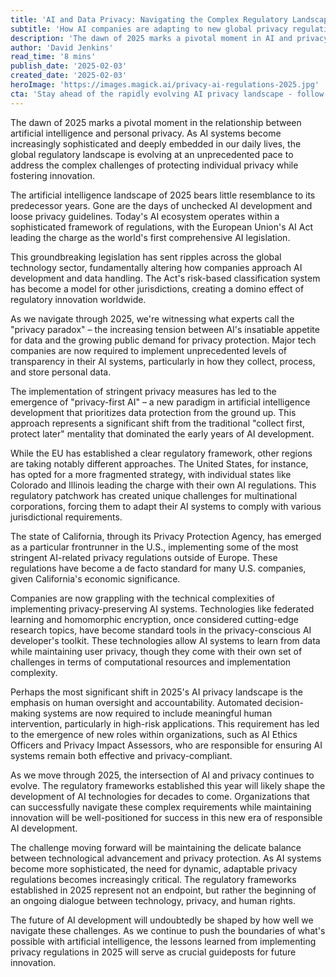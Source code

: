 ```yaml
---
title: 'AI and Data Privacy: Navigating the Complex Regulatory Landscape of 2025'
subtitle: 'How AI companies are adapting to new global privacy regulations'
description: 'The dawn of 2025 marks a pivotal moment in AI and privacy regulation. As artificial intelligence becomes more sophisticated, global regulatory frameworks are evolving to protect individual privacy while fostering innovation. The EU's AI Act leads the charge, creating ripple effects across the technology sector worldwide.'
author: 'David Jenkins'
read_time: '8 mins'
publish_date: '2025-02-03'
created_date: '2025-02-03'
heroImage: 'https://images.magick.ai/privacy-ai-regulations-2025.jpg'
cta: 'Stay ahead of the rapidly evolving AI privacy landscape - follow us on LinkedIn for daily updates on regulatory changes and expert insights that matter to your business.'
---
```


The dawn of 2025 marks a pivotal moment in the relationship between artificial intelligence and personal privacy. As AI systems become increasingly sophisticated and deeply embedded in our daily lives, the global regulatory landscape is evolving at an unprecedented pace to address the complex challenges of protecting individual privacy while fostering innovation.

The artificial intelligence landscape of 2025 bears little resemblance to its predecessor years. Gone are the days of unchecked AI development and loose privacy guidelines. Today's AI ecosystem operates within a sophisticated framework of regulations, with the European Union's AI Act leading the charge as the world's first comprehensive AI legislation.

This groundbreaking legislation has sent ripples across the global technology sector, fundamentally altering how companies approach AI development and data handling. The Act's risk-based classification system has become a model for other jurisdictions, creating a domino effect of regulatory innovation worldwide.

As we navigate through 2025, we're witnessing what experts call the "privacy paradox" – the increasing tension between AI's insatiable appetite for data and the growing public demand for privacy protection. Major tech companies are now required to implement unprecedented levels of transparency in their AI systems, particularly in how they collect, process, and store personal data.

The implementation of stringent privacy measures has led to the emergence of "privacy-first AI" – a new paradigm in artificial intelligence development that prioritizes data protection from the ground up. This approach represents a significant shift from the traditional "collect first, protect later" mentality that dominated the early years of AI development.

While the EU has established a clear regulatory framework, other regions are taking notably different approaches. The United States, for instance, has opted for a more fragmented strategy, with individual states like Colorado and Illinois leading the charge with their own AI regulations. This regulatory patchwork has created unique challenges for multinational corporations, forcing them to adapt their AI systems to comply with various jurisdictional requirements.

The state of California, through its Privacy Protection Agency, has emerged as a particular frontrunner in the U.S., implementing some of the most stringent AI-related privacy regulations outside of Europe. These regulations have become a de facto standard for many U.S. companies, given California's economic significance.

Companies are now grappling with the technical complexities of implementing privacy-preserving AI systems. Technologies like federated learning and homomorphic encryption, once considered cutting-edge research topics, have become standard tools in the privacy-conscious AI developer's toolkit. These technologies allow AI systems to learn from data while maintaining user privacy, though they come with their own set of challenges in terms of computational resources and implementation complexity.

Perhaps the most significant shift in 2025's AI privacy landscape is the emphasis on human oversight and accountability. Automated decision-making systems are now required to include meaningful human intervention, particularly in high-risk applications. This requirement has led to the emergence of new roles within organizations, such as AI Ethics Officers and Privacy Impact Assessors, who are responsible for ensuring AI systems remain both effective and privacy-compliant.

As we move through 2025, the intersection of AI and privacy continues to evolve. The regulatory frameworks established this year will likely shape the development of AI technologies for decades to come. Organizations that can successfully navigate these complex requirements while maintaining innovation will be well-positioned for success in this new era of responsible AI development.

The challenge moving forward will be maintaining the delicate balance between technological advancement and privacy protection. As AI systems become more sophisticated, the need for dynamic, adaptable privacy regulations becomes increasingly critical. The regulatory frameworks established in 2025 represent not an endpoint, but rather the beginning of an ongoing dialogue between technology, privacy, and human rights.

The future of AI development will undoubtedly be shaped by how well we navigate these challenges. As we continue to push the boundaries of what's possible with artificial intelligence, the lessons learned from implementing privacy regulations in 2025 will serve as crucial guideposts for future innovation.